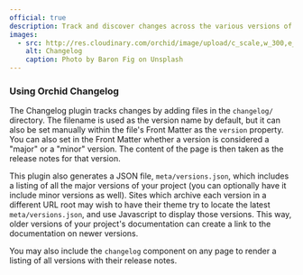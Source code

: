 ```yaml
---
official: true
description: Track and discover changes across the various versions of your library or application.
images:
  - src: http://res.cloudinary.com/orchid/image/upload/c_scale,w_300,e_blur:150/v1524974267/plugins/changelog.jpg
    alt: Changelog
    caption: Photo by Baron Fig on Unsplash
---
```


### Using Orchid Changelog

The Changelog plugin tracks changes by adding files in the `changelog/` directory. The filename is used as the version
name by default, but it can also be set manually within the file's Front Matter as the `version` property. You can also 
set in the Front Matter whether a version is considered a "major" or a "minor" version. The content of the page is then
taken as the release notes for that version.

This plugin also generates a JSON file, `meta/versions.json`, which includes a listing of all the major versions of your
project (you can optionally have it include minor versions as well). Sites which archive each version in a different URL
root may wish to have their theme try to locate the latest `meta/versions.json`, and use Javascript to display those 
versions. This way, older versions of your project's documentation can create a link to the documentation on newer 
versions. 

You may also include the `changelog` component on any page to render a listing of all versions with their release notes.